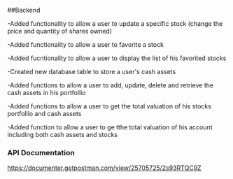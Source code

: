 ##Backend

-Added functionality to allow a user to update a specific stock (change the price and quantity of shares owned)

-Added functionality to allow a user to favorite a stock

-Added fucntionality to allow a user to display the list of his favorited stocks

-Created new database table to store a user's cash assets

-Added functions to allow a user to add, update, delete and retrieve the cash assets in his portfollio

-Added functions to allow a user to get the total valuation of his stocks portfollio and cash assets

-Added function to allow a user to ge tthe total valuation of his account including both cash assets and stocks

### API Documentation
https://documenter.getpostman.com/view/25705725/2s93RTQC9Z
